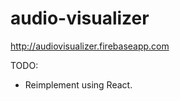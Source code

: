 audio-visualizer
=================
http://audiovisualizer.firebaseapp.com


TODO:
- Reimplement using React.
